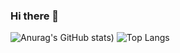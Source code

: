 ### Hi there 👋

![Anurag's GitHub stats](https://github-readme-stats-gold-alpha.vercel.app/api?username=jundachen10&show_icons=true&theme=radical))
![Top Langs](https://github-readme-stats.vercel.app/api/top-langs/?username=jundachen10&layout=compact)

<!--
**jundachen10/jundachen10** is a ✨ _special_ ✨ repository because its `README.md` (this file) appears on your GitHub profile.

Here are some ideas to get you started:

- 🔭 I’m currently working on ...
- 🌱 I’m currently learning ...
- 👯 I’m looking to collaborate on ...
- 🤔 I’m looking for help with ...
- 💬 Ask me about ...
- 📫 How to reach me: ...
- 😄 Pronouns: ...
- ⚡ Fun fact: ...
-->
